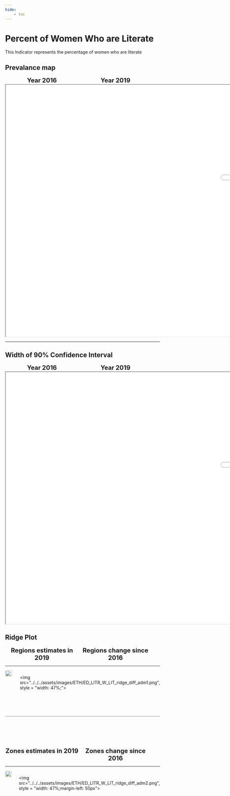 ```yaml
---
hide:
    - toc
---
```

# Percent of Women Who are Literate

This Indicator represents the percentage of women who are literate

## Prevalance map

<div style="width: 95%; display:grid; grid-template-columns: repeat(2, 1fr); gap: 0px; text-align:center; font-weight:bold;x">
  <div style="font-size: 20px">Year 2016</div>
  <div style="font-size: 20px">Year 2019</div>
</div>

<iframe src="../../../assets/images/ETH/ED_LITR_W_LIT_detail.html" style = "width: 2000px; height: 820px"></iframe>

---

## Width of 90% Confidence Interval

<div style="width: 95%; display:grid; grid-template-columns: repeat(2, 1fr); gap: 0px; text-align:center; font-weight:bold;x">
  <div style="font-size: 20px">Year 2016</div>
  <div style="font-size: 20px">Year 2019</div>
</div>

<iframe src="../../../assets/images/ETH/ED_LITR_W_LIT_detail_ci.html" style = "width: 2000px; height: 820px"></iframe>


## Ridge Plot

<div style="width: 95%; display:grid; grid-template-columns: repeat(2, 1fr); gap: 0px; text-align:center; font-weight:bold;x">
  <div style="font-size: 20px">Regions estimates in 2019</div>
  <div style="font-size: 20px">Regions change since 2016</div>
</div>

---

<div style="display: flex">
<img src="../../../assets/images/ETH/ED_LITR_W_LIT_ridge_adm1.png", style = "width: 47%;">

<img src="../../../assets/images/ETH/ED_LITR_W_LIT_ridge_diff_adm1.png", style = "width: 47%;">

</div>

<hr style="height: 1px; background-color: #8c8c8cff; border: none; margin: 20px 0; margin-bottom: 100px; margin-top: 70px;">


<div style="width: 95%; display:grid; grid-template-columns: repeat(2, 1fr); gap: 0px; text-align:center; font-weight:bold;x">
  <div style="font-size: 20px">Zones estimates in 2019</div>
  <div style="font-size: 20px">Zones change since 2016</div>
</div>

---

<div style="display: flex">
<img src="../../../assets/images/ETH/ED_LITR_W_LIT_ridge_adm2.png", style = "width: 47%">

<img src="../../../assets/images/ETH/ED_LITR_W_LIT_ridge_diff_adm2.png", style = "width: 47%;margin-left: 50px">

</div>